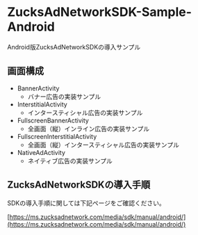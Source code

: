 # ZucksAdNetworkSDK-Sample-Android
Android版ZucksAdNetworkSDKの導入サンプル

## 画面構成

- BannerActivity
    - バナー広告の実装サンプル
- InterstitialActivity
    - インタースティシャル広告の実装サンプル
- FullscreenBannerActivity
    - 全画面（縦）インライン広告の実装サンプル
- FullscreenInterstitialActivity
    - 全画面（縦）インタースティシャル広告の実装サンプル
- NativeAdActivity
    - ネイティブ広告の実装サンプル

## ZucksAdNetworkSDKの導入手順

SDKの導入手順に関しては下記ページをご確認ください。

[https://ms.zucksadnetwork.com/media/sdk/manual/android/](https://ms.zucksadnetwork.com/media/sdk/manual/android/)
